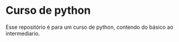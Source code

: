 # Curso de python

Esse repositório é para um curso de python, contendo do básico ao intermediario.
